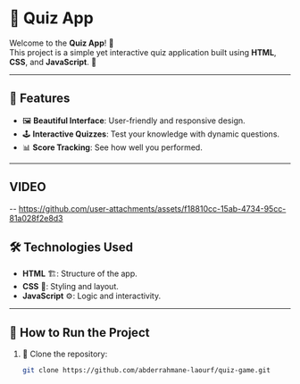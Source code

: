 # 🌟 Quiz App 

Welcome to the **Quiz App**! 🎉  
This project is a simple yet interactive quiz application built using **HTML**, **CSS**, and **JavaScript**. 🚀  

---

## 📖 Features  
- 🖼️ **Beautiful Interface**: User-friendly and responsive design.  
- 🕹️ **Interactive Quizzes**: Test your knowledge with dynamic questions.  
- 📊 **Score Tracking**: See how well you performed.  

---
## VIDEO
--   https://github.com/user-attachments/assets/f18810cc-15ab-4734-95cc-81a028f2e8d3

## 🛠️ Technologies Used  
- **HTML** 🏗️: Structure of the app.  
- **CSS** 🎨: Styling and layout.  
- **JavaScript** ⚙️: Logic and interactivity.  

---

## 🚀 How to Run the Project  
1. 📂 Clone the repository:  
   ```bash  
   git clone https://github.com/abderrahmane-laourf/quiz-game.git
